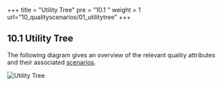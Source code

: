 +++
title = "Utility Tree"
pre = "10.1 "
weight = 1
url="10_qualityscenarios/01_utilitytree"
+++

## 10.1 Utility Tree

The following diagram gives an overview of the relevant quality attributes and their associated [scenarios](/en/10_qualityscenarios/02_evaluationscenarios/).

![Utility Tree](/images/en/UtilityTree.png "Utility Tree")
